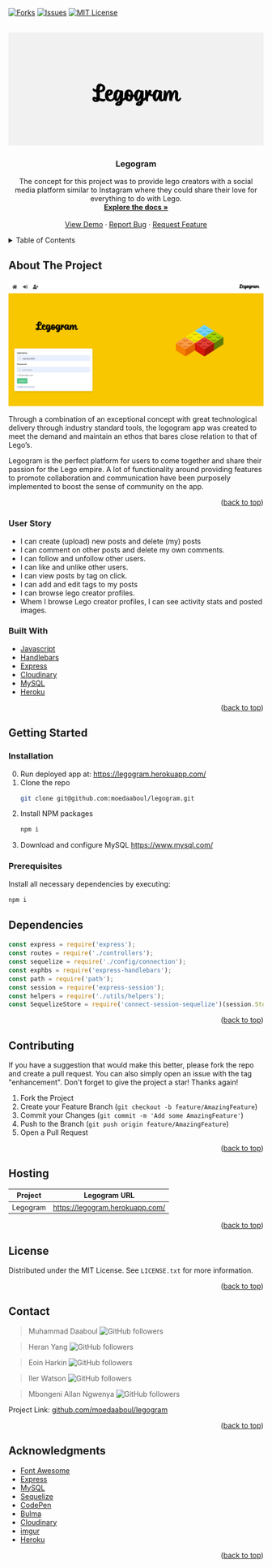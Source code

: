 <div id="top"></div>

[![Forks][forks-shield]][forks-url] [![Issues][issues-shield]][issues-url]
[![MIT License][license-shield]][license-url]

<!-- PROJECT LOGO -->
<br />
<div align="center">
  <a href="https://github.com/moedaaboul/legogram">
    <img src="__admin__/resources/logo.png" alt="Logo">
  </a>

  <h3 align="center">Legogram</h3>

  <p align="center">
    The concept for this project was to provide lego creators with a social media platform similar to Instagram where they could share their love for everything to do with Lego.
    <br />
    <a href="https://github.com/moedaaboul/legogram"><strong>Explore the docs »</strong></a>
    <br />
    <br />
    <a href="https://legogram.herokuapp.com/">View Demo</a>
    ·
    <a href="https://github.com/moedaaboul/legogram/issues">Report Bug</a>
    ·
    <a href="https://github.com/moedaaboul/legogram/issues">Request Feature</a>
  </p>
</div>

<!-- TABLE OF CONTENTS -->
<details>
  <summary>Table of Contents</summary>
  <ol>
    <li>
      <a href="#about-the-project">About The Project</a>
      <ul>
        <li><a href="#user-story">User story</a></li>
        <li><a href="#built-with">Built With</a></li>
      </ul>
    </li>
    <li>
      <a href="#getting-started">Getting Started</a>
      <ul>
        <li><a href="#installation">Installation</a></li>
        <li><a href="#prerequisites">Prerequisites</a></li>
      </ul>
    </li>
    <li><a href="#dependencies">npm dependencies</a></li>
    <li><a href="#contributing">Contributing</a></li>
    <li><a href="#license">License</a></li>
    <li><a href="#contact">Contact</a></li>
    <li><a href="#acknowledgments">Acknowledgments</a></li>
  </ol>
</details>

## About The Project

[![Product Name Screen Shot][product-screenshot]](https://example.com)

Through a combination of an exceptional concept with great technological
delivery through industry standard tools, the logogram app was created to meet
the demand and maintain an ethos that bares close relation to that of Lego’s.

Legogram is the perfect platform for users to come together and share their
passion for the Lego empire. A lot of functionality around providing features to
promote collaboration and communication have been purposely implemented to boost
the sense of community on the app.

<p align="right">(<a href="#top">back to top</a>)</p>

### User Story

- I can create (upload) new posts and delete (my) posts
- I can comment on other posts and delete my own comments.
- I can follow and unfollow other users.
- I can like and unlike other users.
- I can view posts by tag on click.
- I can add and edit tags to my posts
- I can browse lego creator profiles.
- Whem I browse Lego creator profiles, I can see activity stats and posted
  images.

### Built With

- [Javascript](https://www.javascript.com/)
- [Handlebars](https://handlebarsjs.com/)
- [Express](https://expressjs.com/)
- [Cloudinary](https://cloudinary.com/)
- [MySQL](https://www.mysql.com/)
- [Heroku](https://www.heroku.com/)

<p align="right">(<a href="#top">back to top</a>)</p>

<!-- GETTING STARTED -->

## Getting Started

### Installation

0. Run deployed app at: https://legogram.herokuapp.com/
1. Clone the repo
   ```sh
   git clone git@github.com:moedaaboul/legogram.git
   ```
2. Install NPM packages
   ```sh
   npm i
   ```
3. Download and configure MySQL https://www.mysql.com/

### Prerequisites

Install all necessary dependencies by executing:

```sh
npm i
```

## Dependencies

```javascript
const express = require('express');
const routes = require('./controllers');
const sequelize = require('./config/connection');
const exphbs = require('express-handlebars');
const path = require('path');
const session = require('express-session');
const helpers = require('./utils/helpers');
const SequelizeStore = require('connect-session-sequelize')(session.Store);
```

<p align="right">(<a href="#top">back to top</a>)</p>

## Contributing

If you have a suggestion that would make this better, please fork the repo and
create a pull request. You can also simply open an issue with the tag
"enhancement". Don't forget to give the project a star! Thanks again!

1. Fork the Project
2. Create your Feature Branch (`git checkout -b feature/AmazingFeature`)
3. Commit your Changes (`git commit -m 'Add some AmazingFeature'`)
4. Push to the Branch (`git push origin feature/AmazingFeature`)
5. Open a Pull Request

<p align="right">(<a href="#top">back to top</a>)</p>

<!-- LICENSE -->

## Hosting

| Project  | Legogram URL                      |
| -------- | --------------------------------- |
| Legogram | <https://legogram.herokuapp.com/> |

<p align="right">(<a href="#top">back to top</a>)</p>

## License

Distributed under the MIT License. See `LICENSE.txt` for more information.

<p align="right">(<a href="#top">back to top</a>)</p>

<!-- CONTACT -->

## Contact

> Muhammad Daaboul
> ![GitHub followers](https://img.shields.io/github/followers/moedaaboul?style=social)

> Heran Yang
> ![GitHub followers](https://img.shields.io/github/followers/heranYang93?style=social)

> Eoin Harkin
> ![GitHub followers](https://img.shields.io/github/followers/HarkyDev?style=social)

> Iler Watson
> ![GitHub followers](https://img.shields.io/github/followers/Iler22?style=social)

> Mbongeni Allan Ngwenya
> ![GitHub followers](https://img.shields.io/github/followers/Allan-Ngwenya?style=social)

<!-- > ![GitHub followers](https://img.shields.io/github/followers/heranYang93?style=social) -->

Project Link:
[github.com/moedaaboul/legogram](https://github.com/moedaaboul/legogram)

<p align="right">(<a href="#top">back to top</a>)</p>

<!-- ACKNOWLEDGMENTS -->

## Acknowledgments

- [Font Awesome](https://fontawesome.com)
- [Express](https://expressjs.com)
- [MySQL](https://www.mysql.com)
- [Sequelize](https://sequelize.org)
- [CodePen](https://codepen.io)
- [Bulma](https://bulma.io)
- [Cloudinary](https://cloudinary.com)
- [imgur](https://imgur.comm)
- [Heroku](https://id.heroku.com/login)

<p align="right">(<a href="#top">back to top</a>)</p>

[forks-shield]:
  https://img.shields.io/github/forks/heranYang93/Leg-it.svg?style=for-the-badge
[forks-url]: https://github.com/heranYang93/Leg-it/network/members
[issues-shield]:
  https://img.shields.io/github/issues/heranYang93/Leg-it.svg?style=for-the-badge
[issues-url]: https://github.com/heranYang93/Leg-it/issues
[license-shield]:
  https://img.shields.io/github/license/heranYang93/Leg-it.svg?style=for-the-badge
[license-url]: https://github.com/heranYang93/Leg-it/blob/master/LICENSE.txt
[linkedin-shield]:
  https://img.shields.io/badge/-LinkedIn-black.svg?style=for-the-badge&logo=linkedin&colorB=555
[linkedin-url-md]: https://www.linkedin.com/in/muhammad-daaboul-38470046/
[github-follow-shield-md]:
  https://img.shields.io/github/followers/heranYang93?style=social
[linkedin-url-hy]: https://linkedin.com/in/heranyang/
[github-follow-shield-hy]:
  https://img.shields.io/github/followers/moedaaboul?style=social
[linkedin-url-eh]: https://linkedin.com/in/eoin-harkin-229115216/
[linkedin-url-iw]: https://linkedin.com/in/iler-watson-643442158/
[linkedin-url-man]: https://linkedin.com/in/mbongeni-allan-ngwenya-220375170/
[product-screenshot]: /__admin__/resources/login.png
[product-screenshot]: /__admin__/resources/showcase.png
